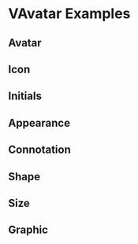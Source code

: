 # VAvatar Examples

## Avatar

<code-tab>
<template #example>
<AvatarExample />
</template>
<template #code>

```vue
<!--@include: ./components/avatar/AvatarExample.vue -->
```

</template>
</code-tab>

## Icon

<code-tab>
<template #example>
<IconExample />
</template>
<template #code>

```vue
<!--@include: ./components/avatar/IconExample.vue -->
```

</template>
</code-tab>

## Initials

<code-tab>
<template #example>
<InitialsExample />
</template>
<template #code>

```vue
<!--@include: ./components/avatar/InitialsExample.vue -->
```

</template>
</code-tab>

## Appearance

<code-tab>
<template #example>
<AppearanceExample />
</template>
<template #code>

```vue
<!--@include: ./components/avatar/AppearanceExample.vue -->
```

</template>
</code-tab>

## Connotation

<code-tab>
<template #example>
<ConnotationExample />
</template>
<template #code>

```vue
<!--@include: ./components/avatar/ConnotationExample.vue -->
```

</template>
</code-tab>

## Shape

<code-tab>
<template #example>
<ShapeExample />
</template>
<template #code>

```vue
<!--@include: ./components/avatar/ShapeExample.vue -->
```

</template>
</code-tab>

## Size

<code-tab>
<template #example>
<SizeExample />
</template>
<template #code>

```vue
<!--@include: ./components/avatar/SizeExample.vue -->
```

</template>
</code-tab>

## Graphic

<code-tab>
<template #example>
<GraphicExample />
</template>
<template #code>

```vue
<!--@include: ./components/avatar/GraphicExample.vue -->
```

</template>
</code-tab>

<script setup lang="ts">
import CodeTab from "../custom/CodeTab.vue";
import { defineClientComponent } from 'vitepress';
const AvatarExample = defineClientComponent(() =>  import('./components/avatar/AvatarExample.vue'));
const IconExample = defineClientComponent(() =>  import('./components/avatar/IconExample.vue'));
const InitialsExample = defineClientComponent(() =>  import('./components/avatar/InitialsExample.vue'));
const AppearanceExample = defineClientComponent(() =>  import('./components/avatar/AppearanceExample.vue'));
const ConnotationExample = defineClientComponent(() =>  import('./components/avatar/ConnotationExample.vue'));
const ShapeExample = defineClientComponent(() =>  import('./components/avatar/ShapeExample.vue'));
const SizeExample = defineClientComponent(() =>  import('./components/avatar/SizeExample.vue'));
const GraphicExample = defineClientComponent(() =>  import('./components/avatar/GraphicExample.vue'));
</script>

